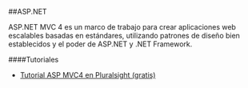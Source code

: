 ##ASP.NET

ASP.NET MVC 4 es un marco de trabajo para crear aplicaciones web escalables basadas en estándares, utilizando patrones de diseño bien establecidos y el poder de ASP.NET y .NET Framework.

####Tutoriales
* [Tutorial ASP MVC4 en Pluralsight (gratis)](http://pluralsight.com/training/Courses/TableOfContents/mvc4-building)
